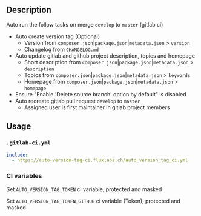 ## Description

Auto run the follow tasks on merge `develop` to `master` (gitlab ci)

- Auto create version tag (Optional)
    - Version from `composer.json`|`package.json`|`metadata.json` > `version`
    - Changelog from `CHANGELOG.md`
- Auto update gitlab and github project description, topics and homepage
    - Short description from `composer.json`|`package.json`|`metadata.json` > `description`
    - Topics from `composer.json`|`package.json`|`metadata.json` > `keywords`
    - Homepage from `composer.json`|`package.json`|`metadata.json` > `homepage`
- Ensure "Enable 'Delete source branch' option by default" is disabled
- Auto recreate gitlab pull request `develop` to `master`
    - Assigned user is first maintainer in gitlab project members

## Usage

### `.gitlab-ci.yml`

```yaml
include:
  - https://auto-version-tag-ci.fluxlabs.ch/auto_version_tag_ci.yml
```

### CI variables

Set `AUTO_VERSION_TAG_TOKEN` ci variable, protected and masked

Set `AUTO_VERSION_TAG_TOKEN_GITHUB` ci variable (Token), protected and masked
